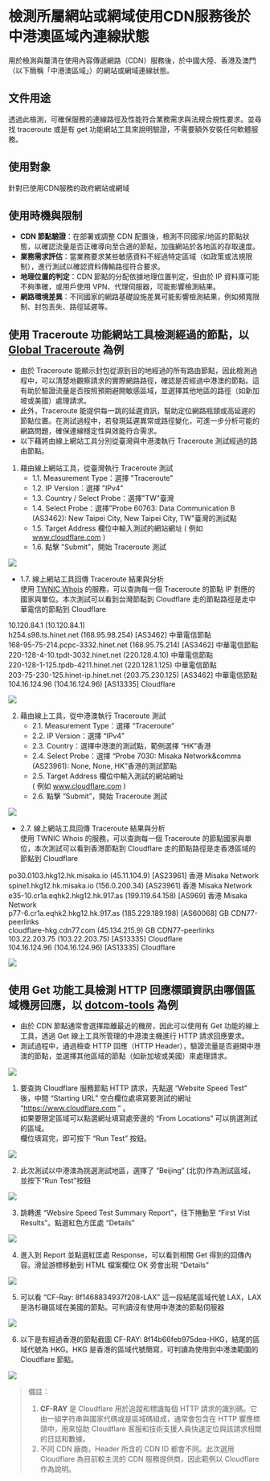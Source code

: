 # 檢測所屬網站或網域使用CDN服務後於中港澳區域內連線狀態

用於檢測與釐清在使用內容傳遞網路（CDN）服務後，於中國大陸、香港及澳門（以下簡稱「中港澳區域」）的網站或網域連線狀態。

## 文件用途

透過此檢測，可確保服務的連線路徑及性能符合業務需求與法規合規性要求。並尋找 traceroute 或是有 get 功能網站工具來說明驗證，不需要額外安裝任何軟體服務。

## 使用對象

針對已使用CDN服務的政府網站或網域

## 使用時機與限制

- **CDN 節點驗證**：在部署或調整 CDN 配置後，檢測不同國家/地區的節點狀態，以確認流量是否正確導向至合適的節點，加強網站於各地區的存取速度。
- **業務需求評估**：當業務要求某些敏感資料不經過特定區域（如政策或法規限制），進行測試以確認資料傳輸路徑符合要求。
- **地理位置的判定**：CDN 節點的分配依據地理位置判定，但由於 IP 資料庫可能不夠準確，或用戶使用 VPN、代理伺服器，可能影響檢測結果。
- **網路環境差異**：不同國家的網路基礎設施差異可能影響檢測結果，例如頻寬限制、封包丟失、路徑延遲等。

## 使用 Traceroute 功能網站工具檢測經過的節點，以 [Global Traceroute](https://www.globaltraceroute.com/) 為例

- 由於 Traceroute 能顯示封包從源到目的地經過的所有路由節點，因此檢測過程中，可以清楚地觀察請求的實際網路路徑，確認是否經過中港澳的節點。這有助於驗證流量是否按照預期避開敏感區域，並選擇其他地區的路徑（如新加坡或美國）處理請求。
- 此外，Traceroute 能提供每一跳的延遲資訊，幫助定位網路瓶頸或高延遲的節點位置。在測試過程中，若發現延遲異常或路徑變化，可進一步分析可能的網路問題，確保連線穩定性與效能符合需求。
- 以下藉將由線上網站工具分別從臺灣與中港澳執行 Traceroute 測試經過的路由節點。

1. 藉由線上網站工具，從臺灣執行 Traceroute 測試
    - 1.1. Measurement Type：選擇 "Traceroute"
    - 1.2. IP Version：選擇 "IPv4"
    - 1.3. Country / Select Probe：選擇"TW"臺灣
    - 1.4. Select Probe：選擇"Probe 60763: Data Communication B (AS3462): New Taipei City, New Taipei City, TW"臺灣的測試點
    - 1.5. Target Address 欄位中輸入測試的網站網址 ( 例如 www.cloudflare.com )
    - 1.6. 點擊 "Submit"，開始 Traceroute 測試

![](./img/traceroute-01.png)

 - 1.7. 線上網站工具回傳 Traceroute 結果與分析  
使用 [TWNIC Whois](https://www.twnic.tw/whois_n.php) 的服務，可以查詢每一個 Traceroute 的節點 IP 對應的國家與單位。本次測試可以看到台灣節點到 Cloudflare 走的節點路徑是走中華電信的節點到 Cloudflare  

10.120.84.1 (10.120.84.1)  
h254.s98.ts.hinet.net (168.95.98.254) [AS3462] 中華電信節點  
168-95-75-214.pcpc-3332.hinet.net (168.95.75.214) [AS3462] 中華電信節點  
220-128-4-10.tpdt-3032.hinet.net (220.128.4.10) 中華電信節點  
220-128-1-125.tpdb-4211.hinet.net (220.128.1.125) 中華電信節點  
203-75-230-125.hinet-ip.hinet.net (203.75.230.125) [AS3462] 中華電信節點  
104.16.124.96 (104.16.124.96) [AS13335] Cloudflare  

![](./img/traceroute-02.png)

2. 藉由線上工具，從中港澳執行 Traceroute 測試
    - 2.1. Measurement Type：選擇 “Traceroute”
    - 2.2. IP Version：選擇 “IPv4”
    - 2.3. Country：選擇中港澳的測試點，範例選擇 “HK”香港
    - 2.4. Select Probe：選擇 “Probe 7030: Misaka Network&amp;comma (AS23961): None, None, HK”香港的測試節點
    - 2.5. Target Address 欄位中輸入測試的網站網址  
( 例如 www.cloudflare.com )  
    - 2.6. 點擊 “Submit”，開始 Traceroute 測試

![](./img/traceroute-03.png)

 - 2.7. 線上網站工具回傳 Traceroute 結果與分析  
使用 TWNIC Whois 的服務，可以查詢每一個 Traceroute 的節點國家與單位，本次測試可以看到香港節點到 Cloudflare 走的節點路徑是走香港區域的節點到 Cloudflare  

po30.0103.hkg12.hk.misaka.io (45.11.104.9) [AS23961] 香港 Misaka Network  
spine1.hkg12.hk.misaka.io (156.0.200.34) [AS23961] 香港 Misaka Network  
e35-10.cr1a.eqhk2.hkg12.hk.917.as (199.119.64.158) [AS969] 香港 Misaka Network  
p77-6.cr1a.eqhk2.hkg12.hk.917.as (185.229.189.198) [AS60068] GB CDN77-peerlinks  
cloudflare-hkg.cdn77.com (45.134.215.9) GB CDN77-peerlinks  
103.22.203.75 (103.22.203.75) [AS13335] Cloudflare  
104.16.124.96 (104.16.124.96) [AS13335] Cloudflare  

![](./img/traceroute-04.png)

## 使用 Get 功能工具檢測 HTTP 回應標頭資訊由哪個區域機房回應，以 [dotcom-tools](https://www.dotcom-tools.com/) 為例

- 由於 CDN 節點通常會選擇距離最近的機房，因此可以使用有 Get 功能的線上工具，透過 Get 線上工具所管理的中港澳主機進行 HTTP 請求回應要求。
- 測試過程中，通過檢查 HTTP 回應（HTTP Header），驗證流量是否避開中港澳的節點，並選擇其他區域的節點（如新加坡或美國）來處理請求。

![](./img/dotcom-tool-01.png)

1. 要查詢 Cloudflare 服務節點 HTTP 請求，先點選 “Website Speed Test” 後，中間 “Starting URL” 空白欄位處填寫要測試的網址    “https://www.cloudflare.com ” 。  
如果要限定區域可以點選網址填寫處旁邊的 “From Locations” 可以挑選測試的區域。  
欄位填寫完，即可按下 “Run Test” 按鈕。  

![](./img/dotcom-tool-02.png)

2. 此次測試以中港澳為挑選測試地區，選擇了 “Beijing” (北京)作為測試區域，並按下“Run Test”按鈕

![](./img/dotcom-tool-03.png)

3. 跳轉進 “Websire Speed Test Summary Report”，往下捲動至 “First Vist Results”。點選紅色方匡處 “Details”

![](./img/dotcom-tool-04.png)

4. 進入到 Report 並點選紅匡處 Response，可以看到相關 Get 得到的回傳內容。滑鼠游標移動到 HTML 檔案欄位 OK 旁會出現  “Details”

![](./img/dotcom-tool-05.png)

5. 可以看 “CF-Ray: 8f1468834937f208-LAX” 這一段結尾區域代號 LAX，LAX 是洛杉磯區域在美國的節點。可判讀沒有使用中港澳的節點伺服器

![](./img/dotcom-tool-06.png)

6. 以下是有經過香港的節點截圖 CF-RAY: 8f14b66feb975dea-HKG，結尾的區域代號為 HKG。HKG 是香港的區域代號簡寫，可判讀為使用到中港澳範圍的 Cloudflare 節點。

![](./img/dotcom-tool-07.png)

>
> 備註：
>  1. **CF-RAY** 是 Cloudflare 用於追蹤和標識每個 HTTP 請求的識別碼。它由一組字符串與國家代碼或是區域碼組成，通常會包含在 HTTP 響應標頭中，用來協助 Cloudflare 客服和技術支援人員快速定位與該請求相關的日誌和數據。
>  2. 不同 CDN 廠商，Header 所含的 CDN ID 都會不同。此次選用 Cloudflare 為目前較主流的 CDN 服務提供商，因此範例以 Cloudflare 作為說明。
>
